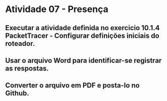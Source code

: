 # Atividade 07 - Presença
## Executar a atividade definida no exercicio 10.1.4 PacketTracer - Configurar definições iniciais do roteador. 
## Usar o arquivo Word para identificar-se registrar as respostas. 
## Converter o arquivo em PDF e posta-lo no Github.